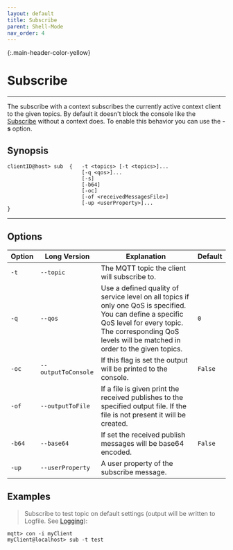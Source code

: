 ```yaml
---
layout: default
title: Subscribe
parent: Shell-Mode
nav_order: 4
---
```


{:.main-header-color-yellow}
# Subscribe
***

The subscribe with a context subscribes the currently active context client to the given topics.
By default it doesn't block the console like the [Subscribe](/docs/04_subscribe) without a context does.
To enable this behavior you can use the **-s** option.


## Synopsis

```
clientID@host> sub  {   -t <topics> [-t <topics>]...
                        [-q <qos>]...
                        [-s]
                        [-b64]
                        [-oc]
                        [-of <receivedMessagesFile>]
                        [-up <userProperty>]...
}
```

***

##  Options

|Option    |Long Version | Explanation                  | Default  |
|----------|-------------|------------------------------|----------|
| ``-t``   | ``--topic``| The MQTT topic the client will subscribe to. |
| ``-q`` | ``--qos`` | Use a defined quality of service level on all topics if only one QoS is specified. You can define a specific QoS level for every topic. The corresponding QoS levels will be matched in order to the given topics. | ``0``
| ``-oc``| ``--outputToConsole`` | If this flag is set the output will be printed to the console. | ``False`` 
| ``-of``| ``--outputToFile`` | If a file is given print the received publishes to the specified output file. If the file is not present it will be created. |
| ``-b64``| ``--base64``| If set the received publish messages will be base64 encoded. | ``False``
| ``-up``  | ``--userProperty`` | A user property of the subscribe message. |


## Examples

> Subscribe to test topic on default settings (output will be written to Logfile.
See [Logging](/docs/06_logging)):

```
mqtt> con -i myClient
myClient@localhost> sub -t test
```
